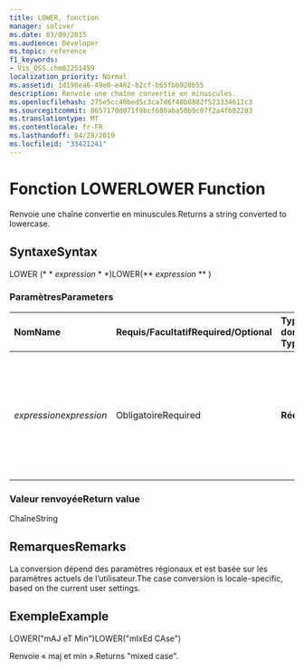 ```yaml
---
title: LOWER, fonction
manager: soliver
ms.date: 03/09/2015
ms.audience: Developer
ms.topic: reference
f1_keywords:
- Vis_DSS.chm82251459
localization_priority: Normal
ms.assetid: 1d198ea6-49e0-e462-b2cf-b65fbb920b55
description: Renvoie une chaîne convertie en minuscules.
ms.openlocfilehash: 275e5cc40bed5c3ca7d6f40b0882f523334611c3
ms.sourcegitcommit: 8657170d071f9bcf680aba50b9c07f2a4fb82283
ms.translationtype: MT
ms.contentlocale: fr-FR
ms.lasthandoff: 04/28/2019
ms.locfileid: "33421241"
---
```

# <a name="lower-function"></a><span data-ttu-id="f816d-103">Fonction LOWER</span><span class="sxs-lookup"><span data-stu-id="f816d-103">LOWER Function</span></span>

<span data-ttu-id="f816d-104">Renvoie une chaîne convertie en minuscules.</span><span class="sxs-lookup"><span data-stu-id="f816d-104">Returns a string converted to lowercase.</span></span>
  
## <a name="syntax"></a><span data-ttu-id="f816d-105">Syntaxe</span><span class="sxs-lookup"><span data-stu-id="f816d-105">Syntax</span></span>

<span data-ttu-id="f816d-106">LOWER (\* \* *expression* \* \*)</span><span class="sxs-lookup"><span data-stu-id="f816d-106">LOWER(\*\* *expression* \*\* )</span></span> 
  
### <a name="parameters"></a><span data-ttu-id="f816d-107">Paramètres</span><span class="sxs-lookup"><span data-stu-id="f816d-107">Parameters</span></span>

|<span data-ttu-id="f816d-108">**Nom**</span><span class="sxs-lookup"><span data-stu-id="f816d-108">**Name**</span></span>|<span data-ttu-id="f816d-109">**Requis/Facultatif**</span><span class="sxs-lookup"><span data-stu-id="f816d-109">**Required/Optional**</span></span>|<span data-ttu-id="f816d-110">**Type de données**</span><span class="sxs-lookup"><span data-stu-id="f816d-110">**Data Type**</span></span>|<span data-ttu-id="f816d-111">**Description**</span><span class="sxs-lookup"><span data-stu-id="f816d-111">**Description**</span></span>|
|:-----|:-----|:-----|:-----|
| <span data-ttu-id="f816d-112">_expression_</span><span class="sxs-lookup"><span data-stu-id="f816d-112">_expression_</span></span> <br/> |<span data-ttu-id="f816d-113">Obligatoire</span><span class="sxs-lookup"><span data-stu-id="f816d-113">Required</span></span>  <br/> |<span data-ttu-id="f816d-114">**Réelle**</span><span class="sxs-lookup"><span data-stu-id="f816d-114">**Varies**</span></span> <br/> | <span data-ttu-id="f816d-115">Chaîne, référence de cellule ou expression ; le résultat est converti en une chaîne à son tour convertie en minuscules.</span><span class="sxs-lookup"><span data-stu-id="f816d-115">A string, a cell reference, or an expression; the result is converted to a string which is then converted to lowercase.</span></span>  <br/> |
   
### <a name="return-value"></a><span data-ttu-id="f816d-116">Valeur renvoyée</span><span class="sxs-lookup"><span data-stu-id="f816d-116">Return value</span></span>

<span data-ttu-id="f816d-117">Chaîne</span><span class="sxs-lookup"><span data-stu-id="f816d-117">String</span></span>
  
## <a name="remarks"></a><span data-ttu-id="f816d-118">Remarques</span><span class="sxs-lookup"><span data-stu-id="f816d-118">Remarks</span></span>

<span data-ttu-id="f816d-119">La conversion dépend des paramètres régionaux et est basée sur les paramètres actuels de l’utilisateur.</span><span class="sxs-lookup"><span data-stu-id="f816d-119">The case conversion is locale-specific, based on the current user settings.</span></span> 
  
## <a name="example"></a><span data-ttu-id="f816d-120">Exemple</span><span class="sxs-lookup"><span data-stu-id="f816d-120">Example</span></span>

<span data-ttu-id="f816d-121">LOWER("mAJ eT Min")</span><span class="sxs-lookup"><span data-stu-id="f816d-121">LOWER("mIxEd CAse")</span></span> 
  
<span data-ttu-id="f816d-122">Renvoie « maj et min ».</span><span class="sxs-lookup"><span data-stu-id="f816d-122">Returns "mixed case".</span></span> 
  


